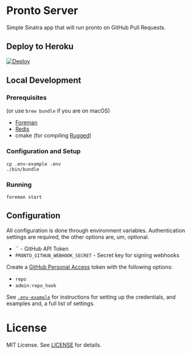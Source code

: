 # Pronto Server

Simple Sinatra app that will run pronto on GitHub Pull Requests.

## Deploy to Heroku

[![Deploy](https://www.herokucdn.com/deploy/button.png)](https://heroku.com/deploy)

## Local Development

### Prerequisites

(or use `brew bundle` if you are on macOS)

- [Foreman](https://github.com/ddollar/foreman)
- [Redis](https://redis.io)
- cmake (for compiling [Rugged](https://github.com/libgit2/rugged))

### Configuration and Setup

```
cp .env-example .env
./bin/bundle
```

### Running

```
foreman start
```

## Configuration

All configuration is done through environment variables. Authentication settings are required, the other options are, um, optional.

- `` - GitHub API Token
- `PRONTO_GITHUB_WEBHOOK_SECRET` - Secret key for signing webhooks

Create a [GitHub Personal Access](https://github.com/settings/tokens/new?description=Pronto%20Server) token with the following options:
- `repo`
- `admin:repo_hook`

See [`.env-example`](/.env-example) for instructions for setting up the credentials, and examples and, a full list of settings.

# License

MIT License. See [LICENSE](/LICENSE) for details.

